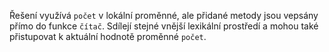 
Řešení využívá `počet` v lokální proměnné, ale přidané metody jsou vepsány přímo do funkce `čítač`. Sdílejí stejné vnější lexikální prostředí a mohou také přistupovat k aktuální hodnotě proměnné `počet`.
